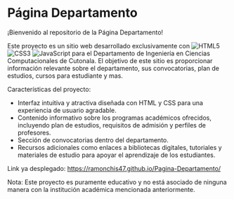 # Página Departamento
¡Bienvenido al repositorio de la Página Departamento!

Este proyecto es un sitio web desarrollado exclusivamente con ![HTML5](https://img.shields.io/badge/html5-%23E34F26.svg?style=for-the-badge&logo=html5&logoColor=white) ![CSS3](https://img.shields.io/badge/css3-%231572B6.svg?style=for-the-badge&logo=css3&logoColor=white)  ![JavaScript](https://img.shields.io/badge/javascript-%23323330.svg?style=for-the-badge&logo=javascript&logoColor=%23F7DF1E) para el Departamento de Ingeniería en Ciencias Computacionales de Cutonala. 
El objetivo de este sitio es proporcionar información relevante sobre el departamento, sus convocatorias, plan de estudios, cursos para estudiante y mas.

Características del proyecto:

- Interfaz intuitiva y atractiva diseñada con HTML y CSS para una experiencia de usuario agradable.
- Contenido informativo sobre los programas académicos ofrecidos, incluyendo plan de estudios, requisitos de admisión y perfiles de profesores.
- Sección de convocatorias dentro del departamento.
- Recursos adicionales como enlaces a bibliotecas digitales, tutoriales y materiales de estudio para apoyar el aprendizaje de los estudiantes.

Link ya desplegado: https://ramonchis47.github.io/Pagina-Departamento/

Nota: Este proyecto es puramente educativo y no está asociado de ninguna manera con la institución académica mencionada anteriormente.
